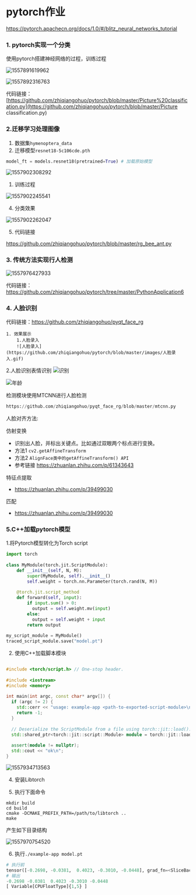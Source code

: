 # pytorch作业

<https://pytorch.apachecn.org/docs/1.0/#/blitz_neural_networks_tutorial>

### 1. pytorch实现一个分类

使用pytorch搭建神经网络的过程，训练过程

![1557891619962](https://github.com/zhiqiangohuo/pytorch/blob/master/images/1557891619962.png)



![1557892316763](https://github.com/zhiqiangohuo/pytorch/blob/master/images/1557892316763.png)

代码链接：[https://github.com/zhiqiangohuo/pytorch/blob/master/Picture%20classification.py](https://github.com/zhiqiangohuo/pytorch/blob/master/Picture classification.py)

### 2.迁移学习处理图像

1. 数据集`hymenoptera_data`
2. 迁移模型`resnet18-5c106cde.pth`

```python
model_ft = models.resnet18(pretrained=True) # 加载原始模型
```

![1557902308292](https://github.com/zhiqiangohuo/pytorch/blob/master/images/1557902308292.png)

1. 训练过程

![1557902245541](https://github.com/zhiqiangohuo/pytorch/blob/master/images/1557902245541.png)

4. 分类效果

![1557902262047](https://github.com/zhiqiangohuo/pytorch/blob/master/images/1557902262047.png)

5. 代码链接


https://github.com/zhiqiangohuo/pytorch/blob/master/rg_bee_ant.py




### 3. 传统方法实现行人检测

![1557976427933](https://github.com/zhiqiangohuo/pytorch/blob/master/images/1557976427933.png)

代码链接：<https://github.com/zhiqiangohuo/pytorch/tree/master/PythonApplication6>



### 4. 人脸识别

代码链接：<https://github.com/zhiqiangohuo/pyqt_face_rg>

 	1. 效果展示
      	1.人脸录入
      	![人脸录入](https://github.com/zhiqiangohuo/pytorch/blob/master/images/人脸录入.gif)

2.人脸识别表情识别
	![识别](https://github.com/zhiqiangohuo/pytorch/blob/master/images/识别.gif)



![年龄](https://github.com/zhiqiangohuo/pytorch/blob/master/images/年龄.gif)



检测模块使用MTCNN进行人脸检测

```python
https://github.com/zhiqiangohuo/pyqt_face_rg/blob/master/mtcnn.py
```

人脸对齐方法:

仿射变换

- 识别出人脸，并标出关键点。比如通过双眼两个标点进行变换。
- 方法1 `cv2.getAffineTransform`
- 方法2 `AlignFace类中的getAffineTransform() API`
- 参考链接 <https://zhuanlan.zhihu.com/p/61343643>

特征点提取

- <https://zhuanlan.zhihu.com/p/39499030>

匹配

- <https://zhuanlan.zhihu.com/p/39499030>



### 5.C++加载pytorch模型

1.将Pytorch模型转化为Torch script

```python
import torch
 
class MyModule(torch.jit.ScriptModule):
    def __init__(self, N, M):
        super(MyModule, self).__init__()
        self.weight = torch.nn.Parameter(torch.rand(N, M))
 
    @torch.jit.script_method
    def forward(self, input):
        if input.sum() > 0:
          output = self.weight.mv(input)
        else:
          output = self.weight + input
        return output
 
my_script_module = MyModule()
traced_script_module.save("model.pt")
```

2. 使用C++加载脚本模块

```c++

#include <torch/script.h> // One-stop header.
 
#include <iostream>
#include <memory>
 
int main(int argc, const char* argv[]) {
  if (argc != 2) {
    std::cerr << "usage: example-app <path-to-exported-script-module>\n";
    return -1;
  }
 
  // Deserialize the ScriptModule from a file using torch::jit::load().
  std::shared_ptr<torch::jit::script::Module> module = torch::jit::load(argv[1]);
 
  assert(module != nullptr);
  std::cout << "ok\n";
}

```



![1557934713563](https://github.com/zhiqiangohuo/pytorch/blob/master/images/1557934713563.png)

4. 安装Libtorch

5. 执行下面命令
```
mkdir build
cd build
cmake -DCMAKE_PREFIX_PATH=/path/to/libtorch ..
make
```

产生如下目录结构

![1557970754520](https://github.com/zhiqiangohuo/pytorch/blob/master/images/1557970754520.png)

6. 执行`./example-app model.pt`

```python
# 执行前
tensor([-0.2698, -0.0381,  0.4023, -0.3010, -0.0448], grad_fn=<SliceBackward>)
# 输出
-0.2698 -0.0381  0.4023 -0.3010 -0.0448
[ Variable[CPUFloatType]{1,5} ]
```



